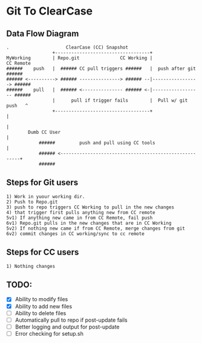 # Git To ClearCase

## Data Flow Diagram
```
.                     ClearCase (CC) Snapshot
                 +-----------------------------------+
MyWorking        | Repo.git               CC Working |                CC Remote
######    push   |  ###### CC pull triggers ######   |  push after git   ######
###### <----------> ###### ---------------> ###### --|-----------------> ######
######    pull   |  ###### <--------------- ###### <-|------------------ ######
                 |      pull if trigger fails        |  Pull w/ git push   ^
                 +-----------------------------------+                     |
                                                                           |
        Dumb CC User                                                       |
            ######         push and pull using CC tools                    |
            ###### <-------------------------------------------------------+
            ######
```

## Steps for Git users
```
1) Work in yuour working dir.
2) Push to Repo.git
3) push to repo triggers CC Working to pull in the new changes
4) that trigger first pulls anything new from CC remote
5v1) If anything new came in from CC Remote, fail push
6v1) Repo.git pulls in the new changes that are in CC Working
5v2) If nothing new came if from CC Remote, merge changes from git
6v2) commit changes in CC working/sync to cc remote
```

## Steps for CC users
```
1) Nothing changes
```

## TODO:
- [x] Ability to modify files
- [x] Ability to add new files
- [ ] Ability to delete files
- [ ] Automatically pull to repo if post-update fails
- [ ] Better logging and output for post-update
- [ ] Error checking for setup.sh
